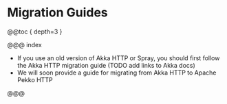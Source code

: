 # Migration Guides

@@toc { depth=3 }

@@@ index

* If you use an old version of Akka HTTP or Spray, you should first follow the Akka HTTP migration guide (TODO add links to Akka docs)
* We will soon provide a guide for migrating from Akka HTTP to Apache Pekko HTTP 

@@@
